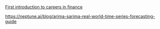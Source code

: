 <a href="https://www.youtube.com/watch?v=cVXQ-pxNuI4">First introduction to careers in finance</a>

https://neptune.ai/blog/arima-sarima-real-world-time-series-forecasting-guide


